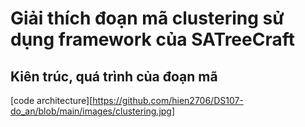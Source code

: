 # Giải thích đoạn mã clustering sử dụng framework của SATreeCraft 
## Kiên trúc, quá trình của đoạn mã 
[code architecture][https://github.com/hien2706/DS107-do_an/blob/main/images/clustering.jpg]
